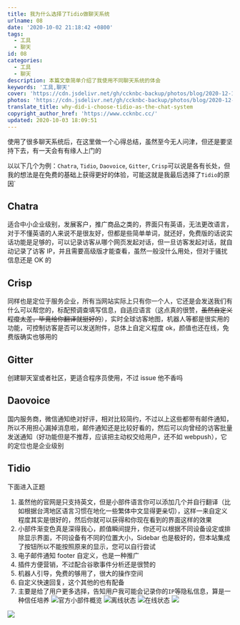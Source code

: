 ```yaml
---
title: 我为什么选择了Tidio做聊天系统
urlname: 08
date: '2020-10-02 21:18:42 +0800'
tags:
  - 工具
  - 聊天
id: 08
categories:
  - 工具
  - 聊天
description: 本篇文章简单介绍了我使用不同聊天系统的体会
keywords: '工具,聊天'
cover: 'https://cdn.jsdelivr.net/gh/ccknbc-backup/photos/blog/2020-12-15~18-17-57.webp'
photos: 'https://cdn.jsdelivr.net/gh/ccknbc-backup/photos/blog/2020-12-15~18-17-57.webp'
translate_title: why-did-i-choose-tidio-as-the-chat-system
copyright_author_href: 'https://www.ccknbc.cc/'
updated: 2020-10-03 18:09:51
---
```


使用了很多聊天系统后，在这里做一个心得总结，虽然至今无人问津，但还是要坚持下去，有一天会有有缘人上门的

以以下几个为例：`Chatra`, `Tidio`, `Daovoice`, `Gitter`, `Crisp`可以说是各有长处，但我的想法是在免费的基础上获得更好的体验，可能这就是我最后选择了`Tidio`的原因`

## Chatra

适合中小企业级别，发展客户，推广商品之类的，界面只有英语，无法更改语言，对于不懂英语的人来说不是很友好，但都是些简单单词，就还好，免费版的话说实话功能是足够的，可以记录访客从哪个网页发起对话，但一旦访客发起对话，就自动记录了访客 IP，并且需要高级版才能查看，虽然一般没什么用处，但对于骚扰信息还是 OK 的

## Crisp

同样也是定位于服务企业，所有当网站实际上只有你一个人，它还是会发送我们有什么可以帮您的，标配预调查填写信息，自适应语言（这点真的很赞，~~虽然自定义程度太差，毕竟给你翻译就挺好的~~），实时全球访客地图，机器人等都是很实用的功能，可控制访客是否可以发送附件，总体上自定义程度 ok，颜值也还在线，免费版确实也够用的

## Gitter

创建聊天室或者社区，更适合程序员使用，不过 issue 他不香吗

## Daovoice

国内服务商，微信通知绝对好评，相对比较简约，不过以上这些都带有邮件通知，所以不用担心漏掉消息啦，邮件通知还是比较好看的，然后可以向曾经的访客批量发送通知（好功能但是不推荐，应该把主动权交给用户，还不如 webpush），它的定位也是企业级别

## Tidio

下面进入正题

1. 虽然他的官网是只支持英文，但是小部件语言你可以添加几个并自行翻译（比如根据台湾地区语言习惯在地化一些繁体中文显得更亲切），这样一来自定义程度其实是很好的，然后你就可以获得和你现在看到的界面这样的效果
2. 小部件渐变色真是深得我心，颜值瞬间提升，你还可以根据不同设备设定或排除显示界面，不同设备有不同的位置大小，Sidebar 也是极好的，但本站集成了按钮所以不能按照原来的显示，您可以自行尝试
3. 电子邮件通知 footer 自定义，也是一种推广
4. 插件方便营销，不过配合谷歌事件分析还是很赞的
5. 机器人引导，免费的够用了，很大的操作空间
6. 自定义快速回复，这个其他的也有配备
7. 主要是给了用户更多选择，告知用户我可能会记录你的`IP`等隐私信息，算是一种信任培养
   ![](https://cdn.jsdelivr.net/gh/ccknbc-backup/photos/blog/2020-10-03~14_51_35.webp#align=left&display=inline&height=562&margin=%5Bobject%20Object%5D&originHeight=562&originWidth=502&status=done&style=none&width=502)官方小部件概览
   ![](https://cdn.jsdelivr.net/gh/ccknbc-backup/photos/blog/2020-10-03~14_52_16.webp#align=left&display=inline&height=826&margin=%5Bobject%20Object%5D&originHeight=826&originWidth=381&status=done&style=none&width=381)离线状态
   ![](https://cdn.jsdelivr.net/gh/ccknbc-backup/photos/blog/2020-10-03~14_52_23.webp#align=left&display=inline&height=759&margin=%5Bobject%20Object%5D&originHeight=759&originWidth=373&status=done&style=none&width=373)在线状态
   ![](https://cdn.jsdelivr.net/gh/ccknbc-backup/photos/blog/2020-10-03~14_55_44.webp#align=left&display=inline&height=895&margin=%5Bobject%20Object%5D&originHeight=895&originWidth=1920&status=done&style=none&width=1920)

![](https://cdn.jsdelivr.net/gh/ccknbc-backup/photos/blog/2020-10-03~15_02_00.webp#align=left&display=inline&height=3169&margin=%5Bobject%20Object%5D&originHeight=3169&originWidth=1920&status=done&style=none&width=1920)
